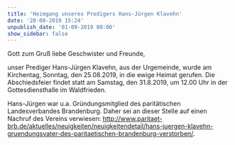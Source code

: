 ```yaml
---
title: 'Heimgang unseres Predigers Hans-Jürgen Klavehn'
date: '28-08-2019 15:24'
unpublish_date: '01-09-2019 00:00'
show_sidebar: false
---
```


Gott zum Gruß liebe Geschwister und Freunde,

unser Prediger Hans-Jürgen Klavehn, aus der Urgemeinde, wurde am Kirchentag, Sonntag, den 25.08.2019, in die ewige Heimat gerufen.
Die Abschiedsfeier findet statt am Samstag, den 31.8.2019, um 12.00 Uhr in der Gottesdiensthalle im Waldfrieden.

Hans-Jürgen war u.a. Gründungsmitglied des paritätischen Landesverbandes Brandenburg. Daher sei an dieser Stelle auf einen Nachruf des Vereins verwiesen: http://www.paritaet-brb.de/aktuelles/neuigkeiten/neuigkeitendetail/hans-juergen-klavehn-gruendungsvater-des-paritaetischen-brandenburg-verstorben/.